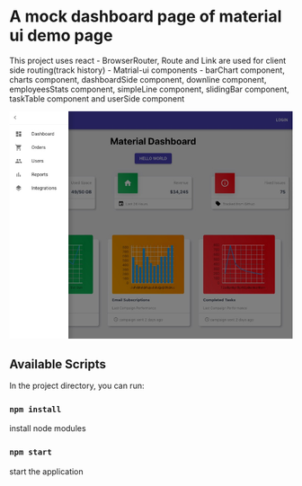 # A mock dashboard page of material ui demo page
This project uses react
    - BrowserRouter, Route and Link are used for client side routing(track history)
    - Matrial-ui components
    - barChart component, charts component, dashboardSide component, downline component, employeesStats component, simpleLine component, slidingBar component, taskTable component and userSide component

![alt text](public/demo.jpg)

## Available Scripts
In the project directory, you can run:
### `npm install` 
install node modules
### `npm start`
start the application

